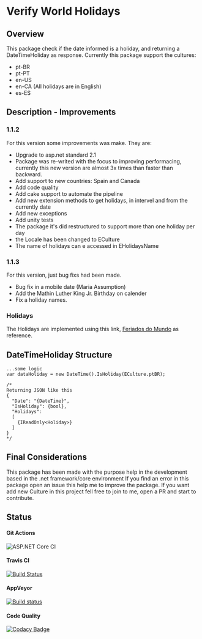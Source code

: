 # Verify World Holidays

## Overview

This package check if the date informed is a holiday, and returning a DateTimeHoliday as response.
Currently this package support the cultures:

* pt-BR
* pt-PT
* en-US
* en-CA (All holidays are in English)
* es-ES

## Description - Improvements

### 1.1.2
  For this version some improvements was make. They are:
  * Upgrade to asp.net standard 2.1
  * Package was re-writed with the focus to improving performacing, currently this new version are almost 3x times than faster than backward.
  * Add support to new countries: Spain and Canada
  * Add code quality
  * Add cake support to automate the pipeline
  * Add new extension methods to get holidays, in intervel and from the currently date
  * Add new exceptions 
  * Add unity tests
  * The package it's did restructured to support more than one holiday per day
  * the Locale has been changed to ECulture
  * The name of holidays can e accessed in EHolidaysName
  
### 1.1.3
  For this version, just bug fixs had been made.
  * Bug fix in a mobile date (Maria Assumption)
  * Add the Mathin Luther King Jr. Birthday on calender
  * Fix a holiday names. 

### Holidays
The Holidays are implemented using this link, [Feriados do Mundo](https://feriados-do-mundo.com.br/) as reference.


## DateTimeHoliday Structure
```
...some logic
var dataHoliday = new DateTime().IsHoliday(ECulture.ptBR);

/*
Returning JSON like this
{
  "Date": "{DateTime}",
  "IsHoliday": {bool},
  "Holidays": 
  [
    {IReadOnly<Holiday>}
  ]
}
*/
```

## Final Considerations

This package has been made with the purpose help in the development based in the .net framework/core environment
If you find an error in this package open an issue this help me to improve the package.
If you want add new Culture in this project fell free to join to me, open a PR and start to contribute.

## Status

#### Git Actions
![ASP.NET Core CI](https://github.com/guilhermecaixeta/World.Holiday/workflows/ASP.NET%20Core%20CI/badge.svg?branch=master)

#### Travis CI
[![Build Status](https://travis-ci.org/guilhermecaixeta/World.Holiday.svg?branch=master)](https://travis-ci.org/guilhermecaixeta/World.Holiday)

#### AppVeyor
[![Build status](https://ci.appveyor.com/api/projects/status/rs5ranyllu0g9h08?svg=true)](https://ci.appveyor.com/project/guilhermecaixeta/world-holiday)

#### Code Quality
[![Codacy Badge](https://api.codacy.com/project/badge/Grade/a07c597ca4864152ae6bbb88ecb15ada)](https://www.codacy.com/manual/guilhermecaixeta/World.Holiday?utm_source=github.com&amp;utm_medium=referral&amp;utm_content=guilhermecaixeta/World.Holiday&amp;utm_campaign=Badge_Grade)
